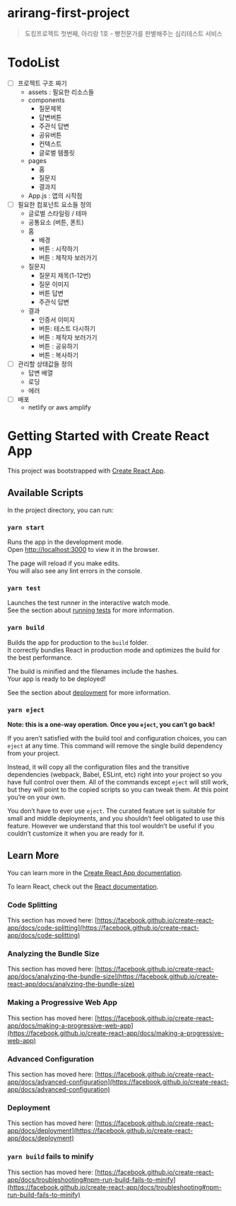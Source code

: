 # arirang-first-project
> 도킹프로젝트 첫번째, 아리랑 1호 - 빵전문가를 판별해주는 심리테스트 서비스

# TodoList
- [ ] 프로젝트 구조 짜기
  - assets : 필요한 리소스들
  - components
    - 질문제목
    - 답변버튼
    - 주관식 답변
    - 공유버튼
    - 컨텍스트
    - 글로벌 템플릿
  - pages
    - 홈
    - 질문지
    - 결과지
  - App.js : 앱의 시작점
- [ ] 필요한 컴포넌트 요소들 정의
  - 글로벌 스타일링 / 테마
  - 공통요소 (버튼, 폰트)
  - 홈
    - 배경
    - 버튼 : 시작하기
    - 버튼 : 제작자 보러가기
  - 질문지
    - 질문지 제목(1-12번)
    - 질문 이미지
    - 버튼 답변
    - 주관식 답변
  - 결과
    - 인증서 이미지
    - 버튼: 테스트 다시하기
    - 버튼 : 제작자 보러가기
    - 버튼 : 공유하기
    - 버튼 : 복사하기
- [ ] 관리할 상태값들 정의
  - 답변 배열
  - 로딩
  - 에러
- [ ] 배포
  - netlify or aws amplify


# Getting Started with Create React App

This project was bootstrapped with [Create React App](https://github.com/facebook/create-react-app).

## Available Scripts

In the project directory, you can run:

### `yarn start`

Runs the app in the development mode.\
Open [http://localhost:3000](http://localhost:3000) to view it in the browser.

The page will reload if you make edits.\
You will also see any lint errors in the console.

### `yarn test`

Launches the test runner in the interactive watch mode.\
See the section about [running tests](https://facebook.github.io/create-react-app/docs/running-tests) for more information.

### `yarn build`

Builds the app for production to the `build` folder.\
It correctly bundles React in production mode and optimizes the build for the best performance.

The build is minified and the filenames include the hashes.\
Your app is ready to be deployed!

See the section about [deployment](https://facebook.github.io/create-react-app/docs/deployment) for more information.

### `yarn eject`

**Note: this is a one-way operation. Once you `eject`, you can’t go back!**

If you aren’t satisfied with the build tool and configuration choices, you can `eject` at any time. This command will remove the single build dependency from your project.

Instead, it will copy all the configuration files and the transitive dependencies (webpack, Babel, ESLint, etc) right into your project so you have full control over them. All of the commands except `eject` will still work, but they will point to the copied scripts so you can tweak them. At this point you’re on your own.

You don’t have to ever use `eject`. The curated feature set is suitable for small and middle deployments, and you shouldn’t feel obligated to use this feature. However we understand that this tool wouldn’t be useful if you couldn’t customize it when you are ready for it.

## Learn More

You can learn more in the [Create React App documentation](https://facebook.github.io/create-react-app/docs/getting-started).

To learn React, check out the [React documentation](https://reactjs.org/).

### Code Splitting

This section has moved here: [https://facebook.github.io/create-react-app/docs/code-splitting](https://facebook.github.io/create-react-app/docs/code-splitting)

### Analyzing the Bundle Size

This section has moved here: [https://facebook.github.io/create-react-app/docs/analyzing-the-bundle-size](https://facebook.github.io/create-react-app/docs/analyzing-the-bundle-size)

### Making a Progressive Web App

This section has moved here: [https://facebook.github.io/create-react-app/docs/making-a-progressive-web-app](https://facebook.github.io/create-react-app/docs/making-a-progressive-web-app)

### Advanced Configuration

This section has moved here: [https://facebook.github.io/create-react-app/docs/advanced-configuration](https://facebook.github.io/create-react-app/docs/advanced-configuration)

### Deployment

This section has moved here: [https://facebook.github.io/create-react-app/docs/deployment](https://facebook.github.io/create-react-app/docs/deployment)

### `yarn build` fails to minify

This section has moved here: [https://facebook.github.io/create-react-app/docs/troubleshooting#npm-run-build-fails-to-minify](https://facebook.github.io/create-react-app/docs/troubleshooting#npm-run-build-fails-to-minify)
